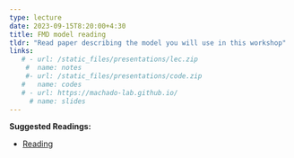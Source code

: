 ```yaml
---
type: lecture
date: 2023-09-15T8:20:00+4:30
title: FMD model reading
tldr: "Read paper describing the model you will use in this workshop"
links: 
   # - url: /static_files/presentations/lec.zip
    #  name: notes
    #- url: /static_files/presentations/code.zip
   #   name: codes
   # - url: https://machado-lab.github.io/
     # name: slides
---
```

**Suggested Readings:**
- [Reading](https://www.biorxiv.org/content/10.1101/2022.06.14.496159v3)